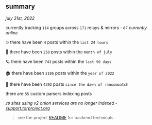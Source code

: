 
## summary
_july 31st, 2022_

currently tracking `114` groups across `171` relays & mirrors - _`67` currently online_

⏲ there have been `4` posts within the `last 24 hours`

🦈 there have been `258` posts within the `month of july`

🪐 there have been `743` posts within the `last 90 days`

🏚 there have been `2106` posts within the `year of 2022`

🦕 there have been `4392` posts `since the dawn of ransomwatch`

there are `55` custom parsers indexing posts

_`20` sites using v2 onion services are no longer indexed - [support.torproject.org](https://support.torproject.org/onionservices/v2-deprecation/)_

> see the project [README](https://github.com/joshhighet/ransomwatch#ransomwatch--) for backend technicals
